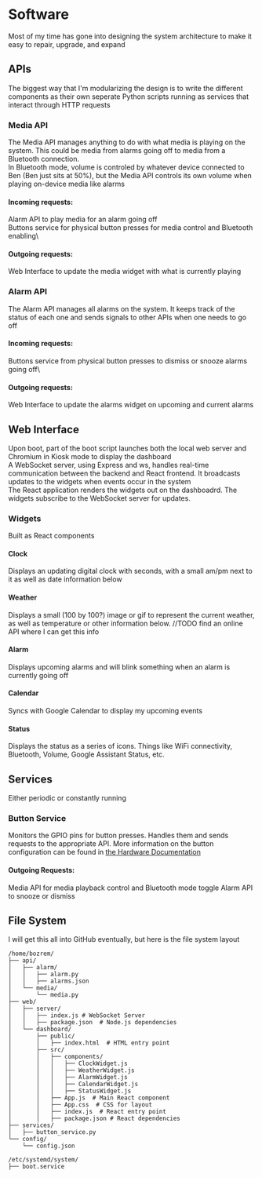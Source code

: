 # Software
Most of my time has gone into designing the system architecture to make it easy to repair, upgrade, and expand

## APIs
The biggest way that I'm modularizing the design is to write the different components as their own seperate Python scripts running as services that interact through HTTP requests

### Media API
The Media API manages anything to do with what media is playing on the system. This could be media from alarms going off to media from a Bluetooth connection.\
In Bluetooth mode, volume is controled by whatever device connected to Ben (Ben just sits at 50%), but the Media API controls its own volume when playing on-device media like alarms
#### Incoming requests:
Alarm API to play media for an alarm going off\
Buttons service for physical button presses for media control and Bluetooth enabling\
#### Outgoing requests:
Web Interface to update the media widget with what is currently playing

### Alarm API
The Alarm API manages all alarms on the system. It keeps track of the status of each one and sends signals to other APIs when one needs to go off
#### Incoming requests:
Buttons service from physical button presses to dismiss or snooze alarms going off\
#### Outgoing requests:
Web Interface to update the alarms widget on upcoming and current alarms

## Web Interface
Upon boot, part of the boot script launches both the local web server and Chromium in Kiosk mode to display the dashboard\
A WebSocket server, using Express and ws, handles real-time communication between the backend and React frontend. It broadcasts updates to the widgets when events occur in the system\
The React application renders the widgets out on the dashboadrd. The widgets subscribe to the WebSocket server for updates.
### Widgets
Built as React components
#### Clock
Displays an updating digital clock with seconds, with a small am/pm next to it as well as date information below
#### Weather
Displays a small (100 by 100?) image or gif to represent the current weather, as well as temperature or other information below. //TODO find an online API where I can get this info
#### Alarm
Displays upcoming alarms and will blink something when an alarm is currently going off
#### Calendar
Syncs with Google Calendar to display my upcoming events
#### Status
Displays the status as a series of icons. Things like WiFi connectivity, Bluetooth, Volume, Google Assistant Status, etc.

## Services
Either periodic or constantly running
### Button Service
Monitors the GPIO pins for button presses. Handles them and sends requests to the appropriate API. More information on the button configuration can be found in [the Hardware Documentation](HARDWARE.md)
#### Outgoing Requests:
Media API for media playback control and Bluetooth mode toggle
Alarm API to snooze or dismiss

## File System
I will get this all into GitHub eventually, but here is the file system layout

```
/home/bozrem/
├── api/
│   ├── alarm/
│   │   ├── alarm.py
│   │   ├── alarms.json
│   └── media/
│       └── media.py
├── web/
│   ├── server/
│   │   ├── index.js # WebSocket Server
│   │   ├── package.json  # Node.js dependencies
│   └── dashboard/
│       ├── public/
│       │   ├── index.html  # HTML entry point
│       ├── src/
│       │   ├── components/
│       │   │   ├── ClockWidget.js
│       │   │   ├── WeatherWidget.js
│       │   │   ├── AlarmWidget.js
│       │   │   ├── CalendarWidget.js
│       │   │   ├── StatusWidget.js
│       │   ├── App.js  # Main React component
│       │   ├── App.css  # CSS for layout
│       │   ├── index.js  # React entry point
│       │   ├── package.json # React dependencies
├── services/
│   ├── button_service.py
└── config/
    └── config.json

/etc/systemd/system/
├── boot.service
```